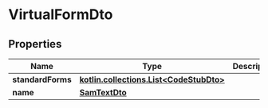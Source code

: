 
# VirtualFormDto

## Properties
Name | Type | Description | Notes
------------ | ------------- | ------------- | -------------
**standardForms** | [**kotlin.collections.List&lt;CodeStubDto&gt;**](CodeStubDto.md) |  | 
**name** | [**SamTextDto**](SamTextDto.md) |  |  [optional]



